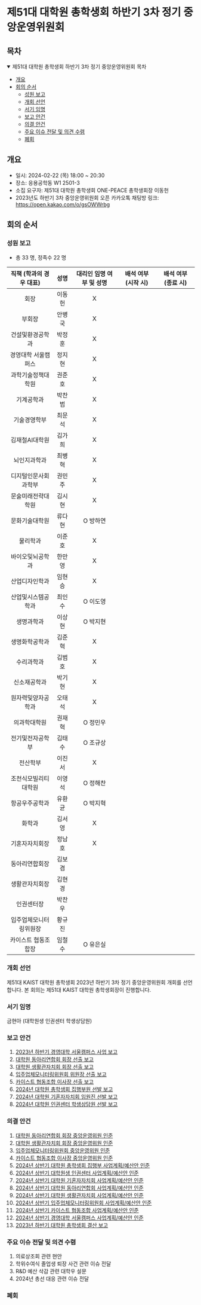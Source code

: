 제51대 대학원 총학생회 하반기 3차 정기 중앙운영위원회 
===

## 목차

<details open>
<summary>제51대 대학원 총학생회 하반기 3차 정기 중앙운영위원회 목차</summary>
  
- [개요](#개요) 
- [회의 순서](#회의-순서) 
	- [성원 보고](#성원-보고) 
	- [개회 선언](#개회-선언) 
	- [서기 임명](#서기-임명) 
	- [보고 안건](#보고-안건) 
	- [의결 안건](#의결-안건) 
	- [주요 이슈 전달 및 의견 수렴](#주요-이슈-전달-및-의견-수렴) 
	- [폐회](#폐회) 
</details>

## 개요 
- 일시: 2024-02-22 (목) 18:00 ~ 20:30
- 장소: 응용공학동 W1 2501-3
- 소집 요구자: 제51대 대학원 총학생회 ONE-PEACE 총학생회장 이동헌
- 2023년도 하반기 3차 중앙운영위원회 오픈 카카오톡 채팅방 링크: https://open.kakao.com/o/gsOWWrbg

## 회의 순서
### 성원 보고
- 총 33 명, 정족수 22 명  

| 직책 (학과의 경우 대표) | 성명 | 대리인 임명 여부 및 성명 | 배석 여부 (시작 시) | 배석 여부 (종료 시) |
|:---:|:---:|:---:|:---:|:---:|
| 회장 | 이동헌 |X|||
| 부회장 | 안병국 |X|||
| 건설및환경공학과 | 박정훈 |X|||
| 경영대학 서울캠퍼스 | 정지현 |X|||
| 과학기술정책대학원 | 권준호 |X|||
| 기계공학과 | 박찬범 |X|||
| 기술경영학부 | 최문석 |X|||
| 김재철AI대학원 | 김가희 |X|||
| 뇌인지과학과 | 최병혁 |X|||
| 디지털인문사회과학부 | 권민주 |X|||
| 문술미래전략대학원 | 김시현 |X|||
| 문화기술대학원 | 류다현 | O 방하연 |||
| 물리학과 | 이준호 |X|||
| 바이오및뇌공학과 | 한만영 |X|||
| 산업디자인학과 | 임현승 |X|||
| 산업및시스템공학과 | 최인수 | O 이도영 |||
| 생명과학과 | 이상현 | O 박지현 |||
| 생명화학공학과 | 김준혁 |X|||
| 수리과학과 | 김범호 |X|||
| 신소재공학과 | 박기현 |X|||
| 원자력및양자공학과 | 오태석 |X|||
| 의과학대학원 | 권재혁 | O 정민우 |||
| 전기및전자공학부 | 김태수 | O 조규상 |||
| 전산학부 | 이진서 |X|||
| 조천식모빌리티대학원 | 이영석 | O 정해찬 |||
| 항공우주공학과 | 유환균 | O 박지혁 |||
| 화학과 | 김서영 |X|||
| 기혼자자치회장 | 정남호 |X|||
| 동아리연합회장 | 김보겸 ||||
| 생활관자치회장 | 김현경 ||||
| 인권센터장 | 박찬우 ||||
| 입주업체모니터링위원장 | 황규진 ||||
| 카이스트 협동조합장 | 임철수 | O 유은실 |||

### 개회 선언
제51대 KAIST 대학원 총학생회 2023년 하반기 3차 정기 중앙운영위원회 개회를 선언합니다. 본 회의는 제51대 KAIST 대학원 총학생회장이 진행합니다.

### 서기 임명
금현아 (대학원생 인권센터 학생상담원)

### 보고 안건
1. [2023년 하반기 경영대학 서울캠퍼스 사업 보고](보고안건/경영대학_사업보고.md) 
2. [대학원 동아리연합회 회장 선출 보고](보고안건/동연_선출보고.md)
3. [대학원 생활관자치회 회장 선출 보고](보고안건/생자회_선출보고.md)
4. [입주업체모니터링위원회 위원장 선출 보고](보고안건/입모위_선출보고.md)
5. [카이스트 협동조합 이사장 선출 보고](보고안건/협동조합_선출보고.md)
6. [2024년 대학원 총학생회 집행부원 선발 보고](보고안건/원총_집행부.md)
7. [2024년 대학원 기혼자자치회 임원진 선발 보고](보고안건/기자회_임원진.md)
8. [2024년 대학원 인권센터 학생상담원 선발 보고](보고안건/인권센터_학생상담원.md)

### 의결 안건
1. [대학원 동아리연합회 회장 중앙운영위원 인준](의결안건/동연/동연_중운위원.md) 
2. [대학원 생활관자치회 회장 중앙운영위원 인준](의결안건/생자회/생자회_중운위원.md)
3. [입주업체모니터링위원회 중앙운영위원 인준](의결안건/입모위/입모위_중운위원.md)
4. [카이스트 협동조합 이사장 중앙운영위원 인준](의결안건/협동조합/협동조합_중운위원.md)
5. [2024년 상반기 대학원 총학생회 집행부 사업계획/예산안 인준](의결안건/원총/원총_사업계획.md)
6. [2024년 상반기 대학원생 인권센터 사업계획/예산안 인준](의결안건/인권센터/인권센터_사업계획.md) 
7. [2024년 상반기 대학원 기혼자자치회 사업계획/예산안 인준](의결안건/기자회/기자회_사업계획.md) 
8. [2024년 상반기 대학원 동아리연합회 사업계획/예산안 인준](의결안건/동연/동연_사업계획.md) 
9. [2024년 상반기 대학원 생활관자치회 사업계획/예산안 인준](의결안건/생자회/생자회_사업계획.md)
10. [2024년 상반기 입주업체모니터링위원회 사업계획/예산안 인준](의결안건/입모위/입모위_사업계획.md)
11. [2024년 상반기 카이스트 협동조합 사업계획/예산안 인준](의결안건/협동조합/협동조합_사업계획.md)
12. [2024년 상반기 경영대학 서울캠퍼스 사업계획/예산안 인준](의결안건/경영대학/경영대학_사업계획.md)
13. [2023년 하반기 대학원 총학생회 결산 보고](의결안건/하반기총학생회결산.md)

### 주요 이슈 전달 및 의견 수렴
1. 의료상조회 관련 현안
2. 학위수여식 졸업생 퇴장 사건 관련 이슈 전달
3. R&D 예산 삭감 관련 대학우 설문
4. 2024년 총선 대응 관련 이슈 전달

### 폐회

